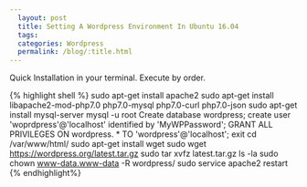 ```yaml
---
  layout: post
  title: Setting A Wordpress Environment In Ubuntu 16.04
  tags: 
  categories: Wordpress
  permalink: /blog/:title.html
---
```


Quick Installation in your terminal. Execute by order.

{% highlight shell %}
sudo apt-get install apache2
sudo apt-get install libapache2-mod-php7.0 php7.0-mysql php7.0-curl php7.0-json
sudo apt-get install mysql-server
mysql -u root
Create database wordpress;
create user 'woprdpress'@'localhost' identified by 'MyWPPassword';
GRANT ALL PRIVILEGES ON wordpress. * TO 'wordpress'@'localhost';
exit
cd /var/www/html/
sudo apt-get install wget
sudo wget https://wordpress.org/latest.tar.gz
sudo tar xvfz latest.tar.gz
ls -la
sudo chown www-data.www-data -R wordpress/
sudo service apache2 restart
{% endhighlight%}